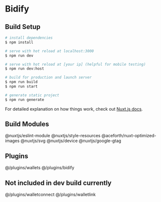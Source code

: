 # Bidify

## Build Setup

```bash
# install dependencies
$ npm install

# serve with hot reload at localhost:3000
$ npm run dev

# serve with hot reload at [your ip] (helpful for mobile testing)
$ npm run dev:host

# build for production and launch server
$ npm run build
$ npm run start

# generate static project
$ npm run generate
```

For detailed explanation on how things work, check out [Nuxt.js docs](https://nuxtjs.org).


## Build Modules

@nuxtjs/eslint-module
@nuxtjs/style-resources
@aceforth/nuxt-optimized-images
@nuxtjs/svg
@nuxtjs/device
@nuxtjs/google-gtag



## Plugins

@/plugins/wallets
@/plugins/bidify


## Not included in dev build currently

@/plugins/walletconnect
@/plugins/walletlink
